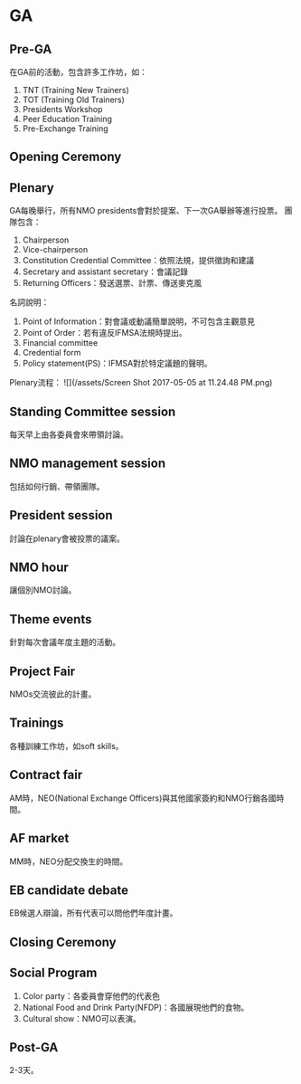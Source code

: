 # GA
## Pre-GA
在GA前的活動，包含許多工作坊，如：
1. TNT (Training New Trainers)
2. TOT (Training Old Trainers)
3. Presidents Workshop
4. Peer Education Training
5. Pre-Exchange Training

## Opening Ceremony

## Plenary
GA每晚舉行，所有NMO presidents會對於提案、下一次GA舉辦等進行投票。
團隊包含：
1. Chairperson
2. Vice-chairperson
3. Constitution Credential Committee：依照法規，提供徵詢和建議
4. Secretary and assistant secretary：會議記錄
5. Returning Officers：發送選票、計票、傳送麥克風

名詞說明：
1. Point of Information：對會議或動議簡單說明，不可包含主觀意見
2. Point of Order：若有違反IFMSA法規時提出。
3. Financial committee
4. Credential form
5. Policy statement(PS)：IFMSA對於特定議題的聲明。

Plenary流程：
![](/assets/Screen Shot 2017-05-05 at 11.24.48 PM.png)
## Standing Committee session
每天早上由各委員會來帶領討論。

## NMO management session
包括如何行銷、帶領團隊。

## President session
討論在plenary會被投票的議案。

## NMO hour
讓個別NMO討論。

## Theme events
針對每次會議年度主題的活動。

## Project Fair
NMOs交流彼此的計畫。

## Trainings
各種訓練工作坊，如soft skills。

## Contract fair
AM時，NEO(National Exchange Officers)與其他國家簽約和NMO行銷各國時間。

## AF market
MM時，NEO分配交換生的時間。

## EB candidate debate
EB候選人辯論，所有代表可以問他們年度計畫。

## Closing Ceremony

## Social Program
1. Color party：各委員會穿他們的代表色
2. National Food and Drink Party(NFDP)：各國展現他們的食物。
3. Cultural show：NMO可以表演。

## Post-GA
2-3天。

